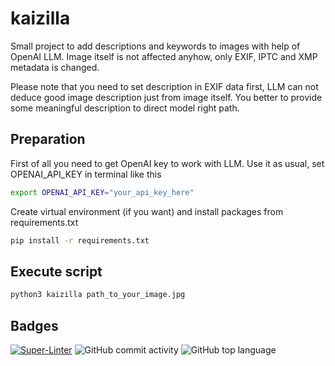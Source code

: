 # kaizilla
Small project to add descriptions and keywords to images with help of OpenAI LLM. Image itself is not affected anyhow, only EXIF, IPTC and XMP metadata is changed.

Please note that you need to set description in EXIF data first, LLM can not deduce good image description just from image itself. You better to provide some meaningful description to direct model right path.

## Preparation

First of all you need to get OpenAI key to work with LLM. Use it as usual, set OPENAI_API_KEY in terminal like this
```bash
export OPENAI_API_KEY="your_api_key_here"
```

Create virtual environment (if you want) and install packages from requirements.txt
```bash
pip install -r requirements.txt
```

## Execute script
```bash
python3 kaizilla path_to_your_image.jpg
```

## Badges

[![Super-Linter](https://github.com/Ansud/kaizilla/actions/workflows/superlinter.yml/badge.svg)](https://github.com/marketplace/actions/super-linter)
![GitHub commit activity](https://img.shields.io/github/commit-activity/w/Ansud/kaizilla)
![GitHub top language](https://img.shields.io/github/languages/top/Ansud/kaizilla)
